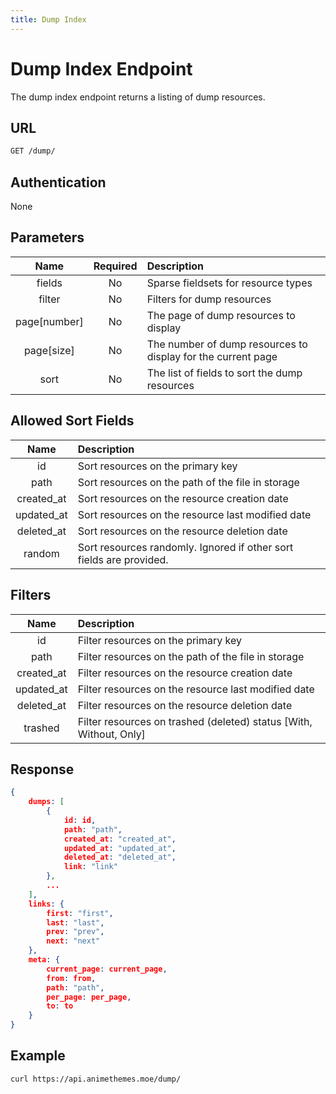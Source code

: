 ```yaml
---
title: Dump Index
---
```


# Dump Index Endpoint

The dump index endpoint returns a listing of dump resources.

## URL

```sh
GET /dump/
```

## Authentication

None

## Parameters

| Name         | Required | Description                                                  |
| :----------: | :------: | :----------------------------------------------------------- |
| fields       | No       | Sparse fieldsets for resource types                          |
| filter       | No       | Filters for dump resources                                   |
| page[number] | No       | The page of dump resources to display                        |
| page[size]   | No       | The number of dump resources to display for the current page |
| sort         | No       | The list of fields to sort the dump resources                |

## Allowed Sort Fields

|    Name    | Description                                                         |
| :--------: | :------------------------------------------------------------------ |
| id         | Sort resources on the primary key                                   |
| path       | Sort resources on the path of the file in storage                   |
| created_at | Sort resources on the resource creation date                        |
| updated_at | Sort resources on the resource last modified date                   |
| deleted_at | Sort resources on the resource deletion date                        |
| random     | Sort resources randomly. Ignored if other sort fields are provided. |

## Filters

|    Name    | Description                                                        |
| :--------: | :----------------------------------------------------------------- |
| id         | Filter resources on the primary key                                |
| path       | Filter resources on the path of the file in storage                |
| created_at | Filter resources on the resource creation date                     |
| updated_at | Filter resources on the resource last modified date                |
| deleted_at | Filter resources on the resource deletion date                     |
| trashed    | Filter resources on trashed (deleted) status [With, Without, Only] |

## Response

```json
{
    dumps: [
        {
            id: id,
            path: "path",
            created_at: "created_at",
            updated_at: "updated_at",
            deleted_at: "deleted_at",
            link: "link"
        },
        ...
    ],
    links: {
        first: "first",
        last: "last",
        prev: "prev",
        next: "next"
    },
    meta: {
        current_page: current_page,
        from: from,
        path: "path",
        per_page: per_page,
        to: to
    }
}
```

## Example

```bash
curl https://api.animethemes.moe/dump/
```
